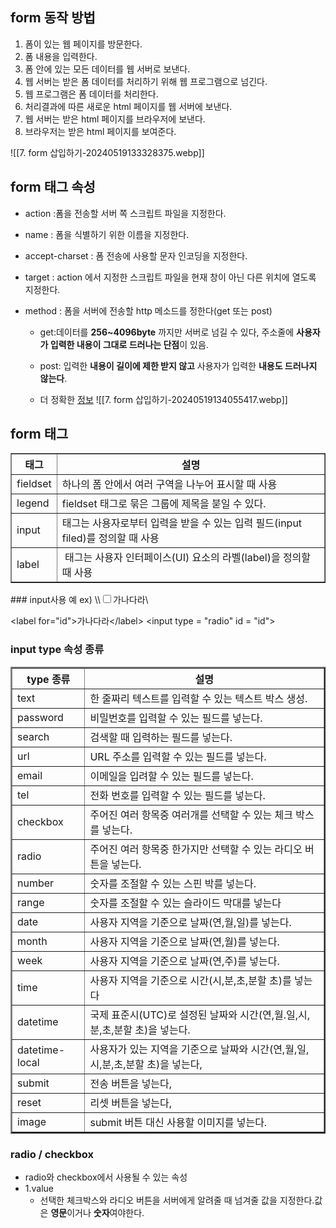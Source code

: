 ## form 동작 방법
<ol>
	<li>폼이 있는 웹 페이지를 방문한다.</li>
	<li>폼 내용을 입력한다.</li>
	<li>폼 안에 있는 모든 데이터를 웹 서버로 보낸다.</li>
	<li>웹 서버는 받은 폼 데이터를 처리하기 위해 웹 프로그램으로 넘긴다.</li>
	<li>웹 프로그램은 폼 데이터를 처리한다.</li>
	<li>처리결과에 따른 새로운 html 페이지를 웹 서버에 보낸다.</li>
	<li>웹 서버는 받은 html 페이지를 브라우저에 보낸다.</li>
	<li>브라우저는 받은 html 페이지를 보여준다.</li>
</ol>
![[7. form 삽입하기-20240519133328375.webp]]

## form 태그 속성
- action :폼을 전송할 서버 쪽 스크립트 파일을 지정한다.

- name : 폼을 식별하기 위한 이름을 지정한다.

- accept-charset : 폼 전송에 사용할 문자 인코딩을 지정한다.

- target : action 에서 지정한 스크립트 파일을 현재 창이 아닌 다른 위치에 열도록 지정한다.

- method : 폼을 서버에 전송할 http 메소드를 정한다(get 또는 post)
	- get:데이터를 **256~4096byte** 까지만 서버로 넘길 수 있다, 주소줄에 **사용자가 입력한 내용이 그대로 드러나는 단점**이 있음.

	- post: 입력한 **내용이 길이에 제한 받지 않고** 사용자가 입력한 **내용도 드러나지 않는다**.

	- 더 정확한 <a href = "https://velog.io/@tkejt1343/HTTP-Method%EC%9D%B8-GET-POST%EC%9D%98-%EC%B0%A8%EC%9D%B4">정보</a>
![[7. form 삽입하기-20240519134055417.webp]]


## form 태그
<table border = "1">
	<tr>
		<th>태그</th>
		<th>설명</th>
	</tr>
	<tr>
		<td>fieldset</td>
		<td>하나의 폼 안에서 여러 구역을 나누어 표시할 때 사용</td>
	</tr>
	<tr>
		<td>legend</td>
		<td>fieldset 태그로 묶은 그룹에 제목을 붇일 수 있다.</td>
	</tr>
	<tr>
		<td>input</td>
		<td>태그는 사용자로부터 입력을 받을 수 있는 입력 필드(input filed)를 정의할 때 사용</td>
	</tr>
	<tr>
		<td>label</td>
		<td> 태그는 사용자 인터페이스(UI) 요소의 라벨(label)을 정의할 때 사용</td>
	</tr>
</table>
### input사용 예
ex)
\<label>\<input type = "checkbox">가나다라\</label>

\<label for="id">가나다라\</label>
\<input type = "radio" id = "id">



### input type 속성 종류
<table border = "2">
	<tr>
		<th>type 종류</th>
		<th>설명</th>
	</tr>
	<tr>
		<td>text</td>
		<td>한 줄짜리 텍스트를 입력할 수 있는 텍스트 박스 생성.</td>
	</tr>
	<tr>
		<td>password</td>
		<td>비밀번호를 입력할 수 있는 필드를 넣는다.</td>
	</tr>
	<tr>
		<td>search</td>
		<td>검색할 때 입력하는 필드를 넣는다.</td>
	</tr>
	<tr>
		<td>url</td>
		<td>URL 주소를 입력할 수 있는 필드를 넣는다.</td>
	</tr>
	<tr>
		<td>email</td>
		<td>이메일을 입려할 수 있는 필드를 넣는다.</td>
	</tr>
	<tr>
		<td>tel</td>
		<td>전화 번호를 입력할 수 있는 필드를 넣는다.</td>
	</tr>
	<tr>
		<td>checkbox</td>
		<td>주어진 여러 항목중 여러개를 선택할 수 있는 체크 박스를 넣는다.</td>
	</tr>
	<tr>
		<td>radio</td>
		<td>주어진 여러 항목중 한가지만 선택할 수 있는 라디오 버튼을 넣는다.</td>
	</tr>
	<tr>
		<td>number</td>
		<td>숫자를 조절할 수 있는 스핀 박를 넣는다.</td>
	</tr>
	<tr>
		<td>range</td>
		<td>숫자를 조절할 수 있는 슬라이드 막대를 넣는다</td>
	</tr>
	<tr>
		<td>date</td>
		<td>사용자 지역을 기준으로 날짜(연,월,일)를 넣는다.</td>
	</tr>
	<tr>
		<td>month</td>
		<td>사용자 지역을 기준으로 날짜(연,월)를 넣는다.</td>
	</tr>
	<tr>
		<td>week</td>
		<td>사용자 지역을 기준으로 날짜(연,주)를 넣는다.</td>
	</tr>
	<tr>
		<td>time</td>
		<td>사용자 지역을 기준으로 시간(시,분,초,분할 초)를 넣는다</td>
	</tr>
	<tr>
		<td>datetime</td>
		<td>국제 표준시(UTC)로 설정된 날짜와 시간(연,월.일,시,분,초,분할 초)을 넣는다.</td>
	</tr>
	<tr>
		<td>datetime-local</td>
		<td>사용자가 있는 지역을 기준으로 날짜와 시간(연,월,일,시,분,초,분할 초)을 넣는다,</td>
	</tr>
	<tr>
		<td>submit</td>
		<td>전송 버튼을 넣는다,</td>
	</tr>
	<tr>
		<td>reset</td>
		<td>리셋 버튼을 넣는다,</td>
	</tr>
	<tr>
		<td>image</td>
		<td>submit 버튼 대신 사용할 이미지를 넣는다.</td>
	</tr>
</table>

### radio / checkbox
- radio와 checkbox에서 사용될 수  있는 속성
- 1.value
	- 선택한 체크박스와 라디오 버튼을 서버에게 알려줄 때 넘겨줄 값을 지정한다.값은 **영문**이거나 **숫자**여야한다.